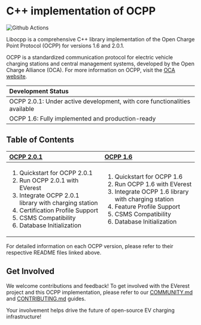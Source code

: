 # C++ implementation of OCPP

![Github Actions](https://github.com/EVerest/libocpp/actions/workflows/build_and_test.yaml/badge.svg)

Libocpp is a comprehensive C++ library implementation of the Open Charge Point Protocol (OCPP) for versions 1.6 and 2.0.1. 

OCPP is a standardized communication protocol for electric vehicle charging stations and central management systems, developed by the Open Charge Alliance (OCA). For more information on OCPP, visit the [OCA website](https://openchargealliance.org/protocols/open-charge-point-protocol/).

| Development Status |
|:--|
|OCPP 2.0.1: Under active development, with core functionalities available |
|OCPP 1.6: Fully implemented and production-ready |


## Table of Contents

| <a href="OCPP-2-0-1.md"  target="_blank">OCPP 2.0.1</a> | [OCPP 1.6](OCPP-1-6.md) |
|:--|:--|
| <ol><li>Quickstart for OCPP 2.0.1</li><li>Run OCPP 2.0.1 with EVerest</li><li>Integrate OCPP 2.0.1 library with charging station</li><li>Certification Profile Support</li><li>CSMS Compatibility</li><li>Database Initialization</li></ol> | <ol><li>Quickstart for OCPP 1.6</li><li>Run OCPP 1.6 with EVerest</li><li>Integrate OCPP 1.6 library with charging station</li><li>Feature Profile Support</li><li>CSMS Compatibility</li><li>Database Initialization</li></ol> |

For detailed information on each OCPP version, please refer to their respective README files linked above.

## Get Involved

We welcome contributions and feedback! To get involved with the EVerest project and this OCPP implementation, please refer to our [COMMUNITY.md](https://github.com/EVerest/EVerest/blob/main/COMMUNITY.md) and [CONTRIBUTING.md](https://github.com/EVerest/EVerest/blob/main/CONTRIBUTING.md) guides.

Your involvement helps drive the future of open-source EV charging infrastructure!
